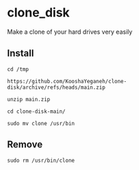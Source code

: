 # clone_disk

Make a clone of your hard drives very easily





## Install

```
cd /tmp
```

```
https://github.com/KooshaYeganeh/clone-disk/archive/refs/heads/main.zip
```

```
unzip main.zip
```

```
cd clone-disk-main/
```

```
sudo mv clone /usr/bin
```


## Remove

``` 
sudo rm /usr/bin/clone
```

